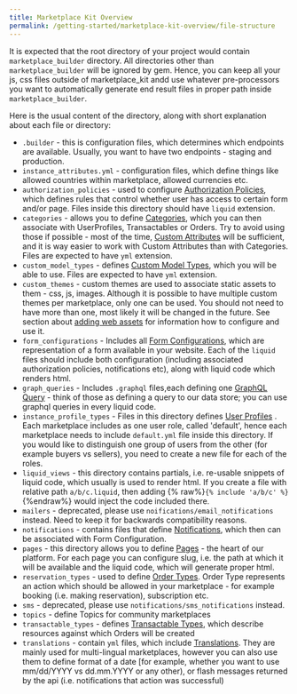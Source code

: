 ```yaml
---
title: Marketplace Kit Overview
permalink: /getting-started/marketplace-kit-overview/file-structure
---
```

It is expected that the root directory of your project would contain `marketplace_builder` directory. All directories other than `marketplace_builder` will be ignored by gem. Hence, you can keep all your js, css files outside of marketplace_kit andd use whatever pre-processors you want to automatically generate end result files in proper path inside `marketplace_builder`.

Here is the usual content of the directory, along with short explanation about each file or directory:

* `.builder` - this is configuration files, which determines which endpoints are available. Usually, you want to have two endpoints - staging and production.
* `instance_attributes.yml` - configuration files, which define things like allowed countries within marketplace, allowed currencies etc.
* `authorization_policies` - used to configure [Authorization Policies](/reference/authorization-policy/), which defines rules that control whether user has access to certain form and/or page. Files inside this directory should have `liquid` extension.
* `categories` - allows you to define [Categories](/reference/categories/), which you can then associate with UserProfiles, Transactables or Orders. Try to avoid using those if possible - most of the time, [Custom Attributes](/reference/custom-attributes/)  will be sufficient, and it is way easier to work with Custom Attributes than with Categories. Files are expected to have `yml` extension.
* `custom_model_types` - defines [Custom Model Types](/reference/custom-model-types/), which you will be able to use. Files are expected to have `yml` extension.
* `custom_themes` - custom themes are used to associate static assets to them - css, js, images. Although it is possible to have multiple custom themes per marketplace, only one can be used. You should not need to have more than one, most likely it will be changed in the future. See section about [adding web assets](/getting-started/pages/adding-web-assets) for information how to configure and use it.
* `form_configurations` - Includes all [Form Configurations](/reference/form-configurations), which are representation of a form available in your website. Each of the `liquid` files should include both configuration (including associated authorization policies, notifications etc), along with liquid code which renders html.
* `graph_queries` - Includes `.graphql` files,each defining one [GraphQL Query](/reference/graphql/) - think of those as defining a query to our data store; you can use graphql queries in every liquid code.
* `instance_profile_types` - Files in this directory defines [User Profiles](/reference/instance-profile-types/) . Each marketplace includes as one user role, called 'default', hence each marketplace needs to include `default.yml` file inside this directory. If you would like to distinguish one group of users from the other (for example buyers vs sellers), you need to create a new file for each of the roles.
* `liquid_views` - this directory contains partials, i.e. re-usable snippets of liquid code, which usually is used to render html. If you create a file with relative path `a/b/c.liquid`, then adding {% raw%}`{% include 'a/b/c' %}`{%endraw%} would inject the code included there.
* `mailers` - deprecated, please use `noifications/email_notifications` instead. Need to keep it for backwards compatibility reasons.
* `notifications` - contains files that define [Notifications](/reference/notifications/), which then can be associated with Form Configuration.
* `pages` - this directory allows you to define [Pages](/reference/pages/) - the heart of our platform. For each page you can configure slug, i.e. the path at which it will be available and the liquid code, which will generate proper html.
* `reservation_types` - used to define [Order Types](/reference/order-types/). Order Type represents an action which should be allowed in your marketplace - for example booking (i.e. making reservation), subscription etc.
* `sms` - deprecated, please use `notifications/sms_notifications` instead.
* `topics` - define Topics for community marketplaces
* `transactable_types` - defines [Transactable Types](/reference/transactable-types/), which describe resources against which Orders will be created
* `translations` - contain `yml` files, which include [Translations](/reference/transactable-types/). They are mainly used for multi-lingual marketplaces, however you can also use them to define format of a date [for example, whether you want to use mm/dd/YYYY vs dd.mm.YYYY or any other), or flash messages returned by the api (i.e. notifications that action was successful)
